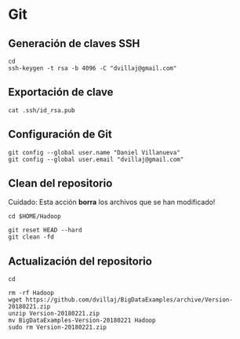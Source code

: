 # Git

## Generación de claves SSH

```
cd
ssh-keygen -t rsa -b 4096 -C "dvillaj@gmail.com"

```

## Exportación de clave

```
cat .ssh/id_rsa.pub

```


## Configuración de Git

```
git config --global user.name "Daniel Villanueva"
git config --global user.email "dvillaj@gmail.com"

```

## Clean del repositorio 

Cuidado: Esta acción **borra** los archivos que se han modificado!

```
cd $HOME/Hadoop 

git reset HEAD --hard
git clean -fd

```

<!--
## Actualización del repositorio 
``` 
cd 
rm -rf Hadoop 
git clone https://github.com/dvillaj/BigDataExamples.git Hadoop 

cd $HOME/Hadoop 
git checkout $BOOK_VERSION 
```
-->
## Actualización del repositorio 
```
cd

rm -rf Hadoop
wget https://github.com/dvillaj/BigDataExamples/archive/Version-20180221.zip
unzip Version-20180221.zip
mv BigDataExamples-Version-20180221 Hadoop
sudo rm Version-20180221.zip

```
